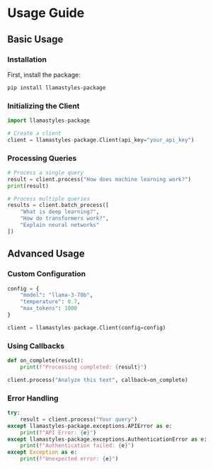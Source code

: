 # Usage Guide

## Basic Usage

### Installation

First, install the package:

```bash
pip install llamastyles-package
```

### Initializing the Client

```python
import llamastyles-package

# Create a client
client = llamastyles-package.Client(api_key="your_api_key")
```

### Processing Queries

```python
# Process a single query
result = client.process("How does machine learning work?")
print(result)

# Process multiple queries
results = client.batch_process([
    "What is deep learning?",
    "How do transformers work?",
    "Explain neural networks"
])
```

## Advanced Usage

### Custom Configuration

```python
config = {
    "model": "llama-3-70b",
    "temperature": 0.7,
    "max_tokens": 1000
}

client = llamastyles-package.Client(config=config)
```

### Using Callbacks

```python
def on_complete(result):
    print(f"Processing completed: {result}")

client.process("Analyze this text", callback=on_complete)
```

### Error Handling

```python
try:
    result = client.process("Your query")
except llamastyles-package.exceptions.APIError as e:
    print(f"API Error: {e}")
except llamastyles-package.exceptions.AuthenticationError as e:
    print(f"Authentication failed: {e}")
except Exception as e:
    print(f"Unexpected error: {e}")
```
